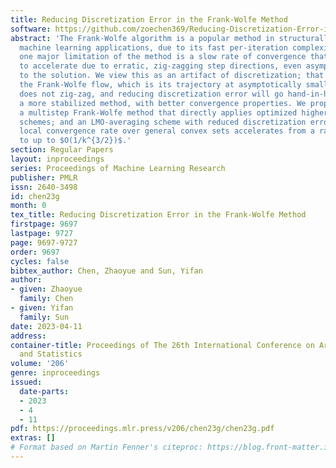 ```yaml
---
title: Reducing Discretization Error in the Frank-Wolfe Method
software: https://github.com/zoechen369/Reducing-Discretization-Error-in-the-Frank-Wolfe-Method
abstract: 'The Frank-Wolfe algorithm is a popular method in structurally constrained
  machine learning applications, due to its fast per-iteration complexity. However,
  one major limitation of the method is a slow rate of convergence that is difficult
  to accelerate due to erratic, zig-zagging step directions, even asymptotically close
  to the solution. We view this as an artifact of discretization; that is to say,
  the Frank-Wolfe flow, which is its trajectory at asymptotically small step sizes,
  does not zig-zag, and reducing discretization error will go hand-in-hand in producing
  a more stabilized method, with better convergence properties. We propose two improvements:
  a multistep Frank-Wolfe method that directly applies optimized higher-order discretization
  schemes; and an LMO-averaging scheme with reduced discretization error, and whose
  local convergence rate over general convex sets accelerates from a rate of $O(1/k)$
  to up to $O(1/k^{3/2})$.'
section: Regular Papers
layout: inproceedings
series: Proceedings of Machine Learning Research
publisher: PMLR
issn: 2640-3498
id: chen23g
month: 0
tex_title: Reducing Discretization Error in the Frank-Wolfe Method
firstpage: 9697
lastpage: 9727
page: 9697-9727
order: 9697
cycles: false
bibtex_author: Chen, Zhaoyue and Sun, Yifan
author:
- given: Zhaoyue
  family: Chen
- given: Yifan
  family: Sun
date: 2023-04-11
address:
container-title: Proceedings of The 26th International Conference on Artificial Intelligence
  and Statistics
volume: '206'
genre: inproceedings
issued:
  date-parts:
  - 2023
  - 4
  - 11
pdf: https://proceedings.mlr.press/v206/chen23g/chen23g.pdf
extras: []
# Format based on Martin Fenner's citeproc: https://blog.front-matter.io/posts/citeproc-yaml-for-bibliographies/
---
```

